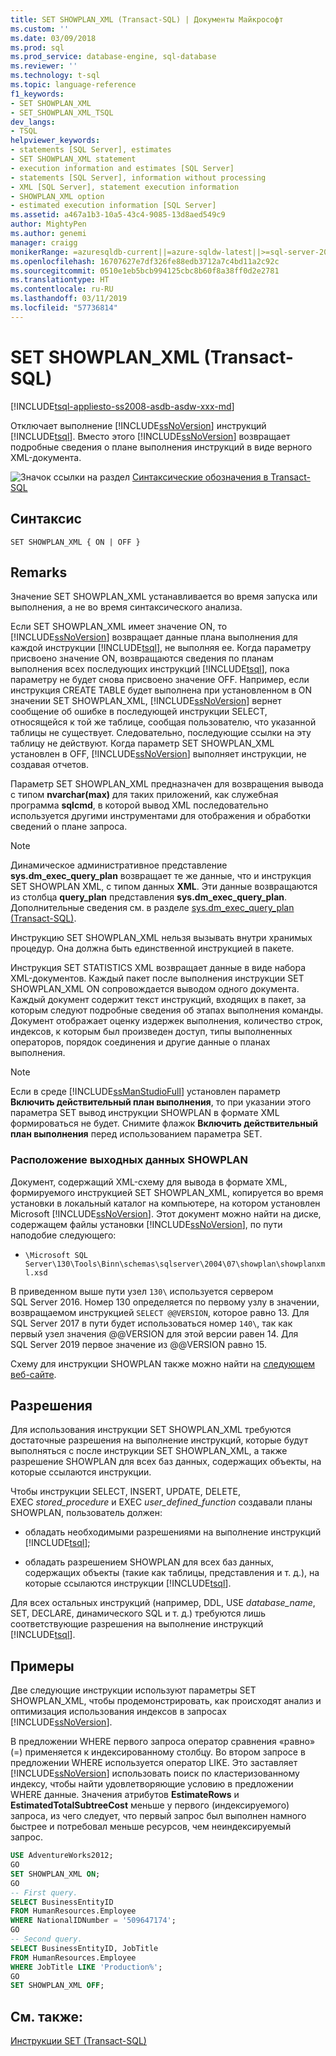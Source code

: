```yaml
---
title: SET SHOWPLAN_XML (Transact-SQL) | Документы Майкрософт
ms.custom: ''
ms.date: 03/09/2018
ms.prod: sql
ms.prod_service: database-engine, sql-database
ms.reviewer: ''
ms.technology: t-sql
ms.topic: language-reference
f1_keywords:
- SET SHOWPLAN_XML
- SET_SHOWPLAN_XML_TSQL
dev_langs:
- TSQL
helpviewer_keywords:
- statements [SQL Server], estimates
- SET SHOWPLAN_XML statement
- execution information and estimates [SQL Server]
- statements [SQL Server], information without processing
- XML [SQL Server], statement execution information
- SHOWPLAN_XML option
- estimated execution information [SQL Server]
ms.assetid: a467a1b3-10a5-43c4-9085-13d8aed549c9
author: MightyPen
ms.author: genemi
manager: craigg
monikerRange: =azuresqldb-current||=azure-sqldw-latest||>=sql-server-2016||=sqlallproducts-allversions||>=sql-server-linux-2017||=azuresqldb-mi-current
ms.openlocfilehash: 16707627e7df326fe88edb3712a7c4bd11a2c92c
ms.sourcegitcommit: 0510e1eb5bcb994125cbc8b60f8a38ff0d2e2781
ms.translationtype: HT
ms.contentlocale: ru-RU
ms.lasthandoff: 03/11/2019
ms.locfileid: "57736814"
---
```

# <a name="set-showplanxml-transact-sql"></a>SET SHOWPLAN_XML (Transact-SQL)

[!INCLUDE[tsql-appliesto-ss2008-asdb-asdw-xxx-md](../../includes/tsql-appliesto-ss2008-asdb-asdw-xxx-md.md)]

Отключает выполнение [!INCLUDE[ssNoVersion](../../includes/ssnoversion-md.md)] инструкций [!INCLUDE[tsql](../../includes/tsql-md.md)]. Вместо этого [!INCLUDE[ssNoVersion](../../includes/ssnoversion-md.md)] возвращает подробные сведения о плане выполнения инструкций в виде верного XML-документа.

![Значок ссылки на раздел](../../database-engine/configure-windows/media/topic-link.gif "Значок ссылки на раздел") [Синтаксические обозначения в Transact-SQL](../../t-sql/language-elements/transact-sql-syntax-conventions-transact-sql.md)

## <a name="syntax"></a>Синтаксис

```
SET SHOWPLAN_XML { ON | OFF }
```

## <a name="remarks"></a>Remarks

Значение SET SHOWPLAN_XML устанавливается во время запуска или выполнения, а не во время синтаксического анализа.

Если SET SHOWPLAN_XML имеет значение ON, то [!INCLUDE[ssNoVersion](../../includes/ssnoversion-md.md)] возвращает данные плана выполнения для каждой инструкции [!INCLUDE[tsql](../../includes/tsql-md.md)], не выполняя ее. Когда параметру присвоено значение ON, возвращаются сведения по планам выполнения всех последующих инструкций [!INCLUDE[tsql](../../includes/tsql-md.md)], пока параметру не будет снова присвоено значение OFF. Например, если инструкция CREATE TABLE будет выполнена при установленном в ON значении SET SHOWPLAN_XML, [!INCLUDE[ssNoVersion](../../includes/ssnoversion-md.md)] вернет сообщение об ошибке в последующей инструкции SELECT, относящейся к той же таблице, сообщая пользователю, что указанной таблицы не существует. Следовательно, последующие ссылки на эту таблицу не действуют. Когда параметр SET SHOWPLAN_XML установлен в OFF, [!INCLUDE[ssNoVersion](../../includes/ssnoversion-md.md)] выполняет инструкции, не создавая отчетов.

Параметр SET SHOWPLAN_XML предназначен для возвращения вывода с типом **nvarchar(max)** для таких приложений, как служебная программа **sqlcmd**, в которой вывод XML последовательно используется другими инструментами для отображения и обработки сведений о плане запроса.

> [!NOTE]
> Динамическое административное представление **sys.dm_exec_query_plan** возвращает те же данные, что и инструкция SET SHOWPLAN XML, с типом данных **XML**. Эти данные возвращаются из столбца **query_plan** представления **sys.dm_exec_query_plan**. Дополнительные сведения см. в разделе [sys.dm_exec_query_plan (Transact-SQL)](../../relational-databases/system-dynamic-management-views/sys-dm-exec-query-plan-transact-sql.md).

Инструкцию SET SHOWPLAN_XML нельзя вызывать внутри хранимых процедур. Она должна быть единственной инструкцией в пакете.

Инструкция SET STATISTICS XML возвращает данные в виде набора XML-документов. Каждый пакет после выполнения инструкции SET SHOWPLAN_XML ON сопровождается выводом одного документа. Каждый документ содержит текст инструкций, входящих в пакет, за которым следуют подробные сведения об этапах выполнения команды. Документ отображает оценку издержек выполнения, количество строк, индексов, к которым был произведен доступ, типы выполненных операторов, порядок соединения и другие данные о планах выполнения.

> [!NOTE]
> Если в среде [!INCLUDE[ssManStudioFull](../../includes/ssmanstudiofull-md.md)] установлен параметр **Включить действительный план выполнения**, то при указании этого параметра SET вывод инструкции SHOWPLAN в формате XML формироваться не будет. Снимите флажок **Включить действительный план выполнения** перед использованием параметра SET.

### <a name="location-of-showplan-output"></a>Расположение выходных данных SHOWPLAN

Документ, содержащий XML-схему для вывода в формате XML, формируемого инструкцией SET SHOWPLAN_XML, копируется во время установки в локальный каталог на компьютере, на котором установлен Microsoft [!INCLUDE[ssNoVersion](../../includes/ssnoversion-md.md)]. Этот документ можно найти на диске, содержащем файлы установки [!INCLUDE[ssNoVersion](../../includes/ssnoversion-md.md)], по пути наподобие следующего:

- `\Microsoft SQL Server\130\Tools\Binn\schemas\sqlserver\2004\07\showplan\showplanxml.xsd`

В приведенном выше пути узел `130\` используется сервером SQL Server 2016. Номер 130 определяется по первому узлу в значении, возвращаемом инструкцией `SELECT @@VERSION`, которое равно 13. Для SQL Server 2017 в пути будет использоваться номер `140\`, так как первый узел значения @@VERSION для этой версии равен 14. Для SQL Server 2019 первое значение из @@VERSION равно 15.

Схему для инструкции SHOWPLAN также можно найти на [следующем веб-сайте](https://go.microsoft.com/fwlink/?linkid=43100&clcid=0x409).

## <a name="permissions"></a>Разрешения

Для использования инструкции SET SHOWPLAN_XML требуются достаточные разрешения на выполнение инструкций, которые будут выполняться с после инструкции SET SHOWPLAN_XML, а также разрешение SHOWPLAN для всех баз данных, содержащих объекты, на которые ссылаются инструкции.

Чтобы инструкции SELECT, INSERT, UPDATE, DELETE, EXEC *stored_procedure* и EXEC *user_defined_function* создавали планы SHOWPLAN, пользователь должен:

- обладать необходимыми разрешениями на выполнение инструкций [!INCLUDE[tsql](../../includes/tsql-md.md)];

- обладать разрешением SHOWPLAN для всех баз данных, содержащих объекты (такие как таблицы, представления и т. д.), на которые ссылаются инструкции [!INCLUDE[tsql](../../includes/tsql-md.md)].

Для всех остальных инструкций (например, DDL, USE *database_name*, SET, DECLARE, динамического SQL и т. д.) требуются лишь соответствующие разрешения на выполнение инструкций [!INCLUDE[tsql](../../includes/tsql-md.md)].

## <a name="examples"></a>Примеры

Две следующие инструкции используют параметры SET SHOWPLAN_XML, чтобы продемонстрировать, как происходят анализ и оптимизация использования индексов в запросах [!INCLUDE[ssNoVersion](../../includes/ssnoversion-md.md)].

В предложении WHERE первого запроса оператор сравнения «равно» (=) применяется к индексированному столбцу. Во втором запросе в предложении WHERE используется оператор LIKE. Это заставляет [!INCLUDE[ssNoVersion](../../includes/ssnoversion-md.md)] использовать поиск по кластеризованному индексу, чтобы найти удовлетворяющие условию в предложении WHERE данные. Значения атрибутов **EstimateRows** и **EstimatedTotalSubtreeCost** меньше у первого (индексируемого) запроса, из чего следует, что первый запрос был выполнен намного быстрее и потребовал меньше ресурсов, чем неиндексируемый запрос.

```sql
USE AdventureWorks2012;
GO
SET SHOWPLAN_XML ON;
GO
-- First query.
SELECT BusinessEntityID
FROM HumanResources.Employee
WHERE NationalIDNumber = '509647174';
GO
-- Second query.
SELECT BusinessEntityID, JobTitle
FROM HumanResources.Employee
WHERE JobTitle LIKE 'Production%';
GO
SET SHOWPLAN_XML OFF;
```

## <a name="see-also"></a>См. также:

[Инструкции SET (Transact-SQL)](../../t-sql/statements/set-statements-transact-sql.md)
